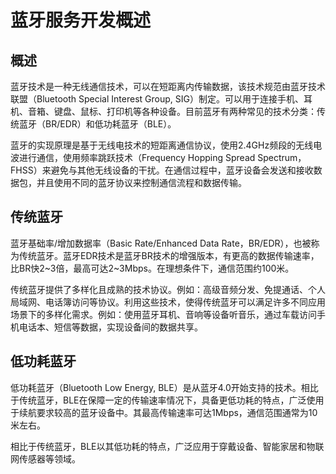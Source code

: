 # 蓝牙服务开发概述

<!--Kit: Connectivity Kit-->
<!--Subsystem: Communication-->
<!--Owner: @enjoy_sunshine-->
<!--SE: @chengguohong; @tangjia15-->
<!--TSE: @wangfeng517-->

## 概述
蓝牙技术是一种无线通信技术，可以在短距离内传输数据，该技术规范由蓝牙技术联盟（Bluetooth Special Interest Group, SIG）制定。可以用于连接手机、耳机、音箱、键盘、鼠标、打印机等各种设备。目前蓝牙有两种常见的技术分类：传统蓝牙（BR/EDR）和低功耗蓝牙（BLE）。

蓝牙的实现原理是基于无线电技术的短距离通信协议，使用2.4GHz频段的无线电波进行通信，使用频率跳跃技术（Frequency Hopping Spread Spectrum，FHSS）来避免与其他无线设备的干扰。在通信过程中，蓝牙设备会发送和接收数据包，并且使用不同的蓝牙协议来控制通信流程和数据传输。

## 传统蓝牙
蓝牙基础率/增加数据率（Basic Rate/Enhanced Data Rate，BR/EDR），也被称为传统蓝牙。蓝牙EDR技术是蓝牙BR技术的增强版本，有更高的数据传输速率，比BR快2~3倍，最高可达2~3Mbps。在理想条件下，通信范围约100米。

传统蓝牙提供了多样化且成熟的技术协议。例如：高级音频分发、免提通话、个人局域网、电话簿访问等协议。利用这些技术，使得传统蓝牙可以满足许多不同应用场景下的多样化需求。例如：使用蓝牙耳机、音响等设备听音乐，通过车载访问手机电话本、短信等数据，实现设备间的数据共享。

## 低功耗蓝牙
低功耗蓝牙（Bluetooth Low Energy, BLE）是从蓝牙4.0开始支持的技术。相比于传统蓝牙，BLE在保障一定的传输速率情况下，具备更低功耗的特点，广泛使用于续航要求较高的蓝牙设备中。其最高传输速率可达1Mbps，通信范围通常为10米左右。

相比于传统蓝牙，BLE以其低功耗的特点，广泛应用于穿戴设备、智能家居和物联网传感器等领域。
